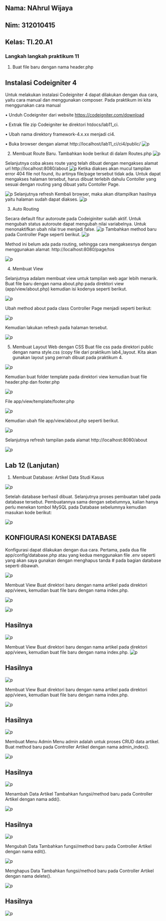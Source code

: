 ## Nama: NAhrul Wijaya
## Nim: 312010415
## Kelas: TI.20.A1

### Langkah langkah praktikum 11

1. Buat file baru dengan nama header.php

## Instalasi Codeigniter 4
Untuk melakukan instalasi Codeigniter 4 dapat dilakukan dengan dua cara, yaitu cara manual dan menggunakan composer. Pada praktikum ini kita menggunakan cara manual

• Unduh Codeigniter dari website https://codeigniter.com/download

• Extrak file zip Codeigniter ke direktori htdocs/lab11_ci.

• Ubah nama direktory framework-4.x.xx menjadi ci4.

• Buka browser dengan alamat http://localhost/lab11_ci/ci4/public/
![p](gambar/1.PNG)

2. Membuat Route Baru.
Tambahkan kode berikut di dalam Routes.php
![p](gambar/4.PNG)

Selanjutnya coba akses route yang telah dibuat dengan mengakses alamat url http://localhost:8080/about
![p](gambar/8.PNG)
Ketika diakses akan mucul tampilan error 404 file not found, itu artinya file/page tersebut tidak ada. Untuk dapat mengakses halaman tersebut, harus dibuat terlebih dahulu Contoller yang sesuai dengan routing yang dibuat yaitu Contoller Page.

![p](gambar/6.PNG)
Selanjutnya refresh Kembali browser, maka akan ditampilkan hasilnya yaitu halaman sudah dapat diakses.
![p](gambar/9.PNG)

3. Auto Routing

Secara default fitur autoroute pada Codeiginiter sudah aktif. Untuk mengubah status autoroute dapat mengubah nilai variabelnya. Untuk menonaktifkan ubah nilai true menjadi false.
![p](gambar/10.PNG)
Tambahkan method baru pada Controller Page seperti berikut.
![p](gambar/11.PNG)

Method ini belum ada pada routing, sehingga cara mengaksesnya dengan menggunakan alamat: http://localhost:8080/page/tos

![p](gambar/12.PNG)

4. Membuat View

Selanjutnya adalam membuat view untuk tampilan web agar lebih menarik. Buat file baru dengan nama about.php pada direktori view (app/view/about.php) kemudian isi kodenya seperti berikut.

![p](gambar/13.PNG)

Ubah method about pada class Controller Page menjadi seperti berikut:

![p](gambar/14.PNG.PNG.PNG)

Kemudian lakukan refresh pada halaman tersebut.

![p](gambar/15.PNG)

5. Membuat Layout Web dengan CSS
Buat file css pada direktori public dengan nama style.css (copy file dari praktikum lab4_layout. Kita akan gunakan layout yang pernah dibuat pada praktikum 4.

![p](gambar/16.PNG)

Kemudian buat folder template pada direktori view kemudian buat file header.php dan footer.php

![p](gambar/17.PNG)

File app/view/template/footer.php

![p](gambar/18.PNG)

Kemudian ubah file app/view/about.php seperti berikut.

![p](gambar/19.PNG)

Selanjutnya refresh tampilan pada alamat http://localhost:8080/about

![p](gambar/20.PNG)

## Lab 12 (Lanjutan)

1. Membuat Database: Artikel Data Studi Kasus

![p](gambar/21.PNG)

Setelah database berhasil dibuat. Selanjutnya proses pembuatan tabel pada database tersebut. Pembuatannya sama dengan sebelumnya, kalian hanya perlu menekan tombol MySQL pada Database sebelumnya kemudian masukan kode berikut:

![p](gambar/22.PNG)

## KONFIGURASI KONEKSI DATABASE

Konfigurasi dapat dilakukan dengan dua cara. Pertama, pada dua file app/config/database.php atau yang kedua menggunakan file .env seperti yang akan saya gunakan dengan menghapus tanda # pada bagian database seperti dibawah.

![p](gambar/22.PNG)

Membuat View
Buat direktori baru dengan nama artikel pada direktori app/views, kemudian buat file
baru dengan nama index.php.

![p](gambar/23.PNG)

![p](gambar/24.PNG)

## Hasilnya

![p](gambar/25.PNG)

Membuat View
Buat direktori baru dengan nama artikel pada direktori app/views, kemudian buat file
baru dengan nama index.php.
![p](gambar/26.PNG)

## Hasilnya

![p](gambar/27.PNG)

Membuat View
Buat direktori baru dengan nama artikel pada direktori app/views, kemudian buat file
baru dengan nama index.php.

![p](gambar/28.PNG)

## Hasilnya

![p](gambar/29.PNG)

Membuat Menu Admin
Menu admin adalah untuk proses CRUD data artikel. Buat method baru pada
Controller Artikel dengan nama admin_index().

![p](gambar/30.PNG)

## Hasilnya

![p](gambar/31.PNG)

Menambah Data Artikel
Tambahkan fungsi/method baru pada Controller Artikel dengan nama add().

![p](gambar/32.PNG)

## Hasilnya

![p](gambar/33.PNG)

Mengubah Data
Tambahkan fungsi/method baru pada Controller Artikel dengan nama edit().

![p](gambar/34.PNG)

Menghapus Data
Tambahkan fungsi/method baru pada Controller Artikel dengan nama delete().

![p](gambar/36.PNG)

## Hasilnya

![p](gambar/37.PNG)



